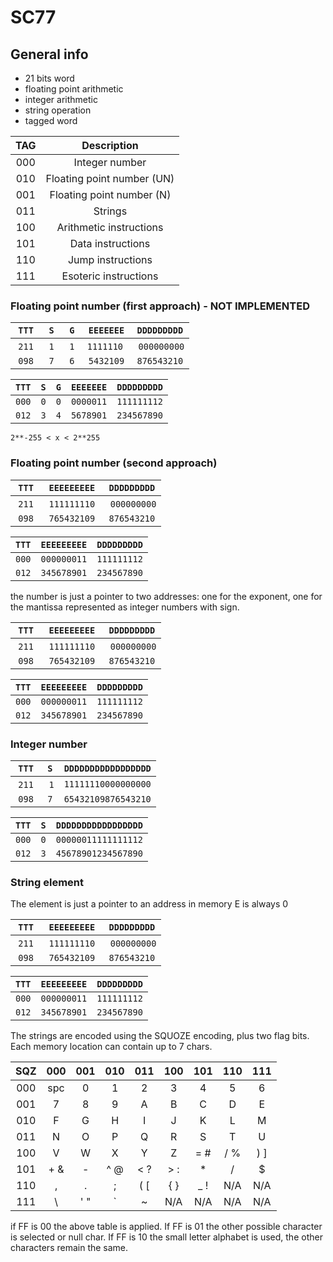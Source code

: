 # SC77

## General info

- 21 bits word
- floating point arithmetic
- integer arithmetic
- string operation
- tagged word

| TAG | Description                |
| :-: | :---------------------:    |
| 000 | Integer number             |
| 010 | Floating point number (UN) |
| 001 | Floating point number (N)  |
| 011 | Strings                    |
| 100 | Arithmetic instructions    |
| 101 | Data instructions          |
| 110 | Jump instructions          |
| 111 | Esoteric instructions      |

### Floating point number (first approach) - NOT IMPLEMENTED

| `TTT` | `S` | `G` | `EEEEEEE` | `DDDDDDDDD` |
| :---: | :-: | :-: | :-------: | :---------: |
| `211` | `1` | `1` | `1111110` | `000000000` |
| `098` | `7` | `6` | `5432109` | `876543210` |

| `TTT` | `S` | `G` | `EEEEEEE` | `DDDDDDDDD` |
| :---: | :-: | :-: | :-------: | :---------: |
| `000` | `0` | `0` | `0000011` | `111111112` |
| `012` | `3` | `4` | `5678901` | `234567890` |

`2**-255 < x < 2**255`

### Floating point number (second approach)

| `TTT` | `EEEEEEEEE` | `DDDDDDDDD` |
| :---: | :---------: | :---------: |
| `211` | `111111110` | `000000000` |
| `098` | `765432109` | `876543210` |

| `TTT` | `EEEEEEEEE` | `DDDDDDDDD` |
| :---: | :---------: | :---------: |
| `000` | `000000011` | `111111112` |
| `012` | `345678901` | `234567890` |

the number is just a pointer to two addresses: one for the exponent, one for the mantissa
represented as integer numbers with sign.

| `TTT` | `EEEEEEEEE` | `DDDDDDDDD` |
| :---: | :---------: | :---------: |
| `211` | `111111110` | `000000000` |
| `098` | `765432109` | `876543210` |

| `TTT` | `EEEEEEEEE` | `DDDDDDDDD` |
| :---: | :---------: | :---------: |
| `000` | `000000011` | `111111112` |
| `012` | `345678901` | `234567890` |

### Integer number

| `TTT` | `S` | `DDDDDDDDDDDDDDDDD` |
| :---: | :-: | :-----------------: |
| `211` | `1` | `11111110000000000` |
| `098` | `7` | `65432109876543210` |

| `TTT` | `S` | `DDDDDDDDDDDDDDDDD` |
| :---: | :-: | :-----------------: |
| `000` | `0` | `00000011111111112` |
| `012` | `3` | `45678901234567890` |

### String element

The element is just a pointer to an address in memory
E is always 0

| `TTT` | `EEEEEEEEE` | `DDDDDDDDD` |
| :---: | :---------: | :---------: |
| `211` | `111111110` | `000000000` |
| `098` | `765432109` | `876543210` |

| `TTT` | `EEEEEEEEE` | `DDDDDDDDD` |
| :---: | :---------: | :---------: |
| `000` | `000000011` | `111111112` |
| `012` | `345678901` | `234567890` |

The strings are encoded using the SQUOZE encoding, plus two flag bits. Each memory location can contain up to 7 chars.

| SQZ | 000 | 001 | 010 | 011 | 100 | 101 | 110 | 111 |
| :-: | :-: | :-: | :-: | :-: | :-: | :-: | :-: | :-: |
| 000 | spc |  0  |  1  |  2  |  3  |  4  |  5  |  6  |
| 001 |  7  |  8  |  9  |  A  |  B  |  C  |  D  |  E  |
| 010 |  F  |  G  |  H  |  I  |  J  |  K  |  L  |  M  |
| 011 |  N  |  O  |  P  |  Q  |  R  |  S  |  T  |  U  |
| 100 |  V  |  W  |  X  |  Y  |  Z  | = # | / % | ) ] |
| 101 | + & |  -  | ^ @ | < ? | > : |  *  |  /  |  $  |
| 110 |  ,  |  .  |  ;  | ( [ | { } | _ ! | N/A | N/A |
| 111 |  \  | ' " |  `  |  ~  | N/A | N/A | N/A | N/A |

if FF is 00 the above table is applied. If FF is 01 the other possible character is selected or null char. If FF is 10 the small
letter alphabet is used, the other characters remain the same.
